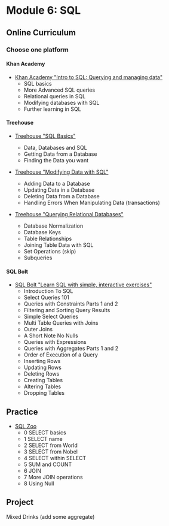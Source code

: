 # Module 6: SQL

## Online Curriculum

### Choose one platform

  #### Khan Academy
  - [Khan Academy "Intro to SQL: Querying and managing data"](https://www.khanacademy.org/computing/computer-programming/sql)
	  - SQL basics
	  - More Advanced SQL queries
	  - Relational queries in SQL
	  - Modifying databases with SQL
	  - Further learning in SQL

  #### Treehouse
  - [Treehouse "SQL Basics"](https://teamtreehouse.com/library/sql-basics)
	  - Data, Databases and SQL
	  - Getting Data from a Database
	  - Finding the Data you want

  - [Treehouse "Modifying Data with SQL"](https://teamtreehouse.com/library/modifying-data-with-sql)
	  - Adding Data to a Database
	  - Updating Data in a Database
	  - Deleting Data from a Database
	  - Handling Errors When Manipulating Data (transactions)

  - [Treehouse "Querying Relational Databases"](https://teamtreehouse.com/library/querying-relational-databases)
	  - Database Normalization
	  - Database Keys
	  - Table Relationships
	  - Joining Table Data with SQL
	  - Set Operations (skip)
	  - Subqueries

  #### SQL Bolt
  - [SQL Bolt "Learn SQL with simple, interactive exercises"](https://sqlbolt.com/)
	  - Introduction To SQL
    - Select Queries 101
    - Queries with Constraints Parts 1 and 2
    - Filtering and Sorting Query Results
    - Simple Select Queries
    - Multi Table Queries with Joins
    - Outer Joins
    - A Short Note No Nulls
    - Queries with Expressions
    - Queries with Aggregates Parts 1 and 2
    - Order of Execution of a Query
    - Inserting Rows
    - Updating Rows
    - Deleting Rows
    - Creating Tables
    - Altering Tables
    - Dropping Tables

## Practice

  - [SQL Zoo](http://sqlzoo.net/)
    - 0 SELECT basics
    - 1 SELECT name
    - 2 SELECT from World
    - 3 SELECT from Nobel
    - 4 SELECT within SELECT
    - 5 SUM and COUNT
    - 6 JOIN
    - 7 More JOIN operations
    - 8 Using Null    

## Project 

Mixed Drinks (add some aggregate)